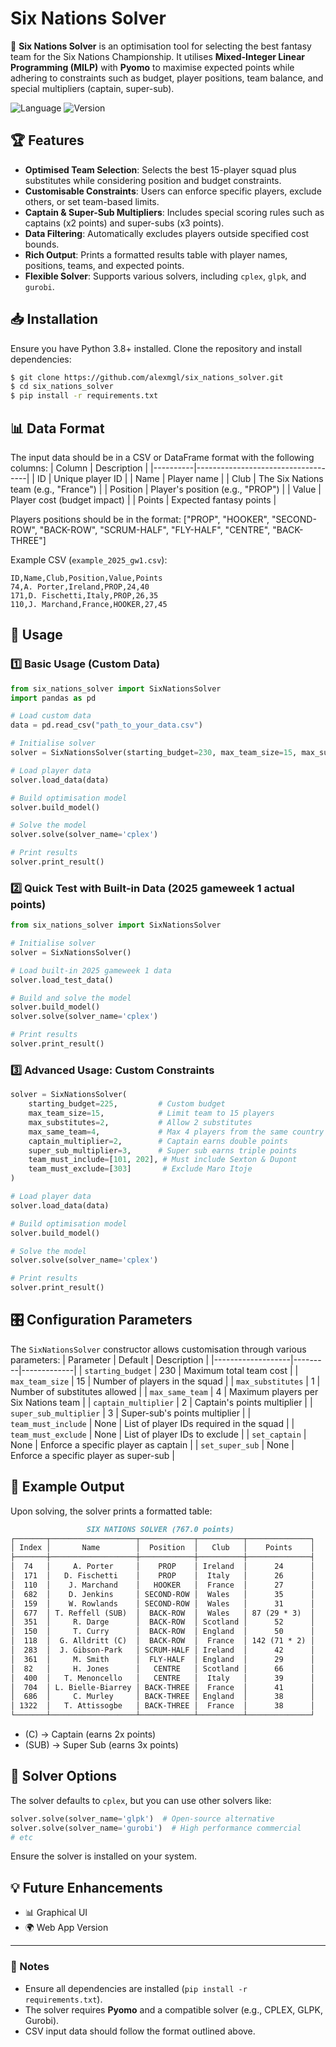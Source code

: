 # Six Nations Solver

🏉 **Six Nations Solver** is an optimisation tool for selecting the best fantasy team for the Six Nations Championship. It utilises **Mixed-Integer Linear Programming (MILP)** with **Pyomo** to maximise expected points while adhering to constraints such as budget, player positions, team balance, and special multipliers (captain, super-sub).

![Language](https://img.shields.io/badge/language-Python-blue)
![Version](https://img.shields.io/badge/version-v1.0.0.beta-brightgreen)

## 🏆 Features
- **Optimised Team Selection**: Selects the best 15-player squad plus substitutes while considering position and budget constraints.
- **Customisable Constraints**: Users can enforce specific players, exclude others, or set team-based limits.
- **Captain & Super-Sub Multipliers**: Includes special scoring rules such as captains (x2 points) and super-subs (x3 points).
- **Data Filtering**: Automatically excludes players outside specified cost bounds.
- **Rich Output**: Prints a formatted results table with player names, positions, teams, and expected points.
- **Flexible Solver**: Supports various solvers, including `cplex`, `glpk`, and `gurobi`.

## 📥 Installation
Ensure you have Python 3.8+ installed. Clone the repository and install dependencies:
```bash
$ git clone https://github.com/alexmgl/six_nations_solver.git
$ cd six_nations_solver
$ pip install -r requirements.txt
```

## 📊 Data Format
The input data should be in a CSV or DataFrame format with the following columns:
| Column   | Description                        |
|----------|------------------------------------|
| ID       | Unique player ID                  |
| Name     | Player name                        |
| Club     | The Six Nations team (e.g., "France") |
| Position | Player's position (e.g., "PROP")  |
| Value    | Player cost (budget impact)       |
| Points   | Expected fantasy points           |

Players positions should be in the format: ["PROP", "HOOKER", "SECOND-ROW", "BACK-ROW", "SCRUM-HALF", "FLY-HALF", "CENTRE", "BACK-THREE"]

Example CSV (`example_2025_gw1.csv`):
```csv
ID,Name,Club,Position,Value,Points
74,A. Porter,Ireland,PROP,24,40
171,D. Fischetti,Italy,PROP,26,35
110,J. Marchand,France,HOOKER,27,45
```

## 🚀 Usage

### 1️⃣ Basic Usage (Custom Data)
```python
from six_nations_solver import SixNationsSolver
import pandas as pd

# Load custom data
data = pd.read_csv("path_to_your_data.csv")

# Initialise solver
solver = SixNationsSolver(starting_budget=230, max_team_size=15, max_substitutes=1, max_same_team=4)

# Load player data
solver.load_data(data)

# Build optimisation model
solver.build_model()

# Solve the model
solver.solve(solver_name='cplex')

# Print results
solver.print_result()
```

### 2️⃣ Quick Test with Built-in Data (2025 gameweek 1 actual points)
```python
from six_nations_solver import SixNationsSolver

# Initialise solver
solver = SixNationsSolver()

# Load built-in 2025 gameweek 1 data
solver.load_test_data()

# Build and solve the model
solver.build_model()
solver.solve(solver_name='cplex')

# Print results
solver.print_result()

```

### 3️⃣ Advanced Usage: Custom Constraints
```python
solver = SixNationsSolver(
    starting_budget=225,         # Custom budget
    max_team_size=15,            # Limit team to 15 players
    max_substitutes=2,           # Allow 2 substitutes
    max_same_team=4,             # Max 4 players from the same country
    captain_multiplier=2,        # Captain earns double points
    super_sub_multiplier=3,      # Super sub earns triple points
    team_must_include=[101, 202], # Must include Sexton & Dupont
    team_must_exclude=[303]       # Exclude Maro Itoje
)

# Load player data
solver.load_data(data)

# Build optimisation model
solver.build_model()

# Solve the model
solver.solve(solver_name='cplex')

# Print results
solver.print_result()

```


## 🎛️ Configuration Parameters
The `SixNationsSolver` constructor allows customisation through various parameters:
| Parameter          | Default | Description |
|-------------------|---------|-------------|
| `starting_budget` | 230     | Maximum total team cost |
| `max_team_size`  | 15      | Number of players in the squad |
| `max_substitutes` | 1       | Number of substitutes allowed |
| `max_same_team`  | 4       | Maximum players per Six Nations team |
| `captain_multiplier` | 2 | Captain's points multiplier |
| `super_sub_multiplier` | 3 | Super-sub's points multiplier |
| `team_must_include` | None | List of player IDs required in the squad |
| `team_must_exclude` | None | List of player IDs to exclude |
| `set_captain` | None | Enforce a specific player as captain |
| `set_super_sub` | None | Enforce a specific player as super-sub |

## 📜 Example Output
Upon solving, the solver prints a formatted table:
```md
                 SIX NATIONS SOLVER (767.0 points)
┌───────┬───────────────────┬────────────┬──────────┬──────────────┐
│ Index │       Name        │  Position  │   Club   │    Points    │
├───────┼───────────────────┼────────────┼──────────┼──────────────┤
│  74   │     A. Porter     │    PROP    │ Ireland  │      24      │
│  171  │   D. Fischetti    │    PROP    │  Italy   │      26      │
│  110  │    J. Marchand    │   HOOKER   │  France  │      27      │
│  682  │    D. Jenkins     │ SECOND-ROW │  Wales   │      35      │
│  159  │    W. Rowlands    │ SECOND-ROW │  Wales   │      31      │
│  677  │ T. Reffell (SUB)  │  BACK-ROW  │  Wales   │ 87 (29 * 3)  │
│  351  │     R. Darge      │  BACK-ROW  │ Scotland │      52      │
│  150  │     T. Curry      │  BACK-ROW  │ England  │      50      │
│  118  │  G. Alldritt (C)  │  BACK-ROW  │  France  │ 142 (71 * 2) │
│  283  │  J. Gibson-Park   │ SCRUM-HALF │ Ireland  │      42      │
│  361  │     M. Smith      │  FLY-HALF  │ England  │      29      │
│  82   │     H. Jones      │   CENTRE   │ Scotland │      66      │
│  400  │   T. Menoncello   │   CENTRE   │  Italy   │      39      │
│  704  │ L. Bielle-Biarrey │ BACK-THREE │  France  │      41      │
│  686  │     C. Murley     │ BACK-THREE │ England  │      38      │
│ 1322  │   T. Attissogbe   │ BACK-THREE │  France  │      38      │
└───────┴───────────────────┴────────────┴──────────┴──────────────┘
```

* (C) → Captain (earns 2x points)
* (SUB) → Super Sub (earns 3x points)

## 🔧 Solver Options
The solver defaults to `cplex`, but you can use other solvers like:
```python
solver.solve(solver_name='glpk')  # Open-source alternative
solver.solve(solver_name='gurobi')  # High performance commercial
# etc
```

Ensure the solver is installed on your system.

## 💡 Future Enhancements
* 📊 Graphical UI
* 🌍 Web App Version

---
### 📌 Notes
- Ensure all dependencies are installed (`pip install -r requirements.txt`).
- The solver requires **Pyomo** and a compatible solver (e.g., CPLEX, GLPK, Gurobi).
- CSV input data should follow the format outlined above.
